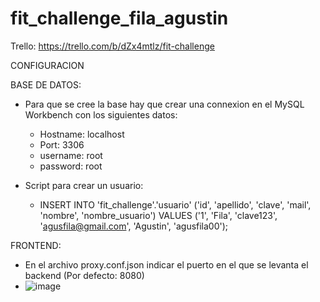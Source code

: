 # fit_challenge_fila_agustin
Trello: https://trello.com/b/dZx4mtlz/fit-challenge

CONFIGURACION

BASE DE DATOS:
- Para que se cree la base hay que crear una connexion en el MySQL Workbench con los siguientes datos: 
  -   Hostname: localhost
  -   Port: 3306
  -   username: root
  -   password: root

- Script para crear un usuario: 
  - INSERT INTO 'fit_challenge'.'usuario' ('id', 'apellido', 'clave', 'mail', 'nombre', 'nombre_usuario') VALUES ('1', 'Fila', 'clave123', 'agusfila@gmail.com',    'Agustin', 'agusfila00');

FRONTEND:
  - En el archivo proxy.conf.json indicar el puerto en el que se levanta el backend (Por defecto: 8080)
  - ![image](https://user-images.githubusercontent.com/62355006/154134814-3692c369-a5a1-4706-a7f3-2ad342fa8a14.png)

